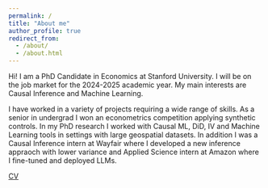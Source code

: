```yaml
---
permalink: /
title: "About me"
author_profile: true
redirect_from: 
  - /about/
  - /about.html
---
```


Hi! I am a PhD Candidate in Economics at Stanford University. I will be on the job market for the 2024-2025 academic year. My main interests are Causal Inference and Machine Learning.

I have worked in a variety of projects requiring a wide range of skills. As a senior in undergrad I won an econometrics competition applying synthetic controls. In my PhD research I worked with Causal ML, DiD, IV and Machine Learning tools in settings with large geospatial datasets. In addition I was a Causal Inference intern at Wayfair where I developed a new inference appraoch with lower variance and Applied Science intern at Amazon where I fine-tuned and deployed LLMs. 

[CV](https://renancyoshida.github.io/files/resume_renan.pdf")
